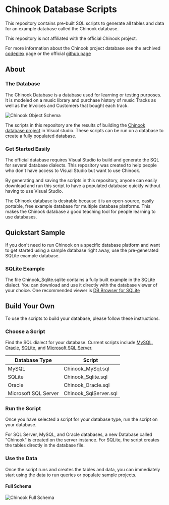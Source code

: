 
# Chinook Database Scripts
This repository contains pre-built SQL scripts to generate all tables and data for an example database called the Chinook database.  

This repository is not affiliated with the official Chinook project.  

For more information about the Chinook project database see the archived [codeplex](https://archive.codeplex.com/?p=chinookdatabase) page or the official [github page](https://github.com/lerocha/chinook-database)

## About
### The Database
The Chinook Database is a database used for learning or testing purposes.  It is modeled on a music library and purchase history of music Tracks as well as the Invoices and Customers that bought each track.

![Chinook Object Schema](https://i.imgur.com/dQVcUUg.jpg)

The scripts in this repository are the results of building the [Chinook database project](https://github.com/lerocha/chinook-database) in Visual studio.  These scripts can be run on a database to create a fully populated database.

### Get Started Easily
The official database requires Visual Studio to build and generate the SQL for several database dialects.  This repository was created to help people who don't have access to Visual Studio but want to use Chinook.  

By generating and saving the scripts in this repository, anyone can easily download and run this script to have a populated database quickly without having to use Visual Studio.  

The Chinook database is desirable because it is an open-source, easily portable, free example database for multiple database platforms.  This makes the Chinook database a good teaching tool for people learning to use databases.  

## Quickstart Sample
If you don't need to run Chinook on a specific database platform and want to get started using a sample database right away, use the pre-generated SQLite example database.  

### SQLite Example
The file Chinook_Sqlite.sqlite contains a fully built example in the SQLite dialect.  You can download and use it directly with the database viewer of your choice.  One recommended viewer is [DB Browser for SQLite](https://sqlitebrowser.org/)

## Build Your Own
To use the scripts to build your database, please follow these instructions.

### Choose a Script
Find the SQL dialect for your database.  Current scripts include [MySQL](https://www.mysql.com/), [Oracle](https://www.oracle.com/database/), [SQLite](https://www.sqlite.org/index.html), and [Microsoft SQL Server](https://www.microsoft.com/en-us/sql-server/sql-server-editions-express).  

|Database Type|Script|
|--|--|
|MySQL  | Chinook_MySql.sql |
|SQLite  | Chinook_Sqlite.sql |
|Oracle| Chinook_Oracle.sql |
|Microsoft SQL Server| Chinook_SqlServer.sql |

### Run the Script
Once you have selected a script for your database type, run the script on your database.  

For SQL Server, MySQL, and Oracle databases, a new Database called "Chinook" is created on the server instance.  For SQLite, the script creates the tables directly in the database file.  

### Use the Data
Once the script runs and creates the tables and data, you can immediately start using the data to run queries or populate sample projects.

#### Full Schema
![Chinook Full Schema](https://i.imgur.com/ByyOEpk.jpg)
